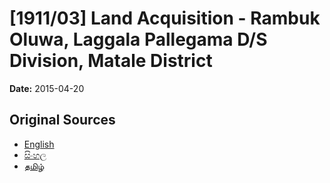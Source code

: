 # [1911/03] Land Acquisition - Rambuk Oluwa, Laggala Pallegama D/S Division, Matale District

**Date:** 2015-04-20

## Original Sources

- [English](https://documents.gov.lk/view/extra-gazettes/2015/4/1911-03_E.pdf)
- [සිංහල](https://documents.gov.lk/view/extra-gazettes/2015/4/1911-03_S.pdf)
- [தமிழ்](https://documents.gov.lk/view/extra-gazettes/2015/4/1911-03_T.pdf)
